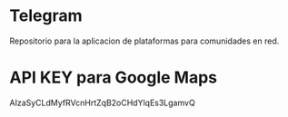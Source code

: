 # Telegram
Repositorio para la aplicacion de plataformas para comunidades en red.

# API KEY para Google Maps
AIzaSyCLdMyfRVcnHrtZqB2oCHdYlqEs3LgamvQ


